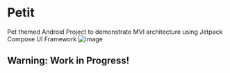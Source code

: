 # Petit

Pet themed Android Project to demonstrate MVI architecture using Jetpack Compose UI Framework
![image](https://user-images.githubusercontent.com/2488206/124519142-d874f380-ddbe-11eb-8e7a-1d1605f2f98e.png)

## Warning: Work in Progress!
